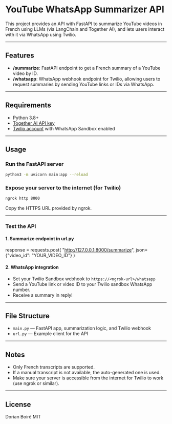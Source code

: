 # YouTube WhatsApp Summarizer API

This project provides an API with FastAPI to summarize YouTube videos in French using LLMs (via LangChain and Together AI), and lets users interact with it via WhatsApp using Twilio.

---

## Features

- **/summarize**: FastAPI endpoint to get a French summary of a YouTube video by ID.
- **/whatsapp**: WhatsApp webhook endpoint for Twilio, allowing users to request summaries by sending YouTube links or IDs via WhatsApp.

---

## Requirements

- Python 3.8+
- [Together AI API key](https://www.together.ai/)
- [Twilio account](https://www.twilio.com/) with WhatsApp Sandbox enabled

---

## Usage

### Run the FastAPI server

```bash
python3 -m uvicorn main:app --reload
```

### Expose your server to the internet (for Twilio)

```bash
ngrok http 8000
```
Copy the HTTPS URL provided by ngrok.

---

### Test the API

#### 1. Summarize endpoint in url.py


response = requests.post(
    "http://127.0.0.1:8000/summarize",
    json={"video_id": "YOUR_VIDEO_ID"}
)


#### 2. WhatsApp integration

- Set your Twilio Sandbox webhook to `https://<ngrok-url>/whatsapp`
- Send a YouTube link or video ID to your Twilio sandbox WhatsApp number.
- Receive a summary in reply!

---

## File Structure

- `main.py` — FastAPI app, summarization logic, and Twilio webhook
- `url.py` — Example client for the API

---

## Notes

- Only French transcripts are supported.
- If a manual transcript is not available, the auto-generated one is used.
- Make sure your server is accessible from the internet for Twilio to work (use ngrok or similar).

---

## License

Dorian Boiré
MIT
